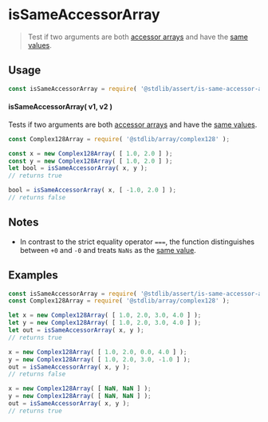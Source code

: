 <!--

@license Apache-2.0

Copyright (c) 2024 The Stdlib Authors.

Licensed under the Apache License, Version 2.0 (the "License");
you may not use this file except in compliance with the License.
You may obtain a copy of the License at

   http://www.apache.org/licenses/LICENSE-2.0

Unless required by applicable law or agreed to in writing, software
distributed under the License is distributed on an "AS IS" BASIS,
WITHOUT WARRANTIES OR CONDITIONS OF ANY KIND, either express or implied.
See the License for the specific language governing permissions and
limitations under the License.

-->

# isSameAccessorArray

> Test if two arguments are both [accessor arrays][@stdlib/assert/is-accessor-array] and have the [same values][@stdlib/assert/is-same-value].

<section class="usage">

## Usage

```javascript
const isSameAccessorArray = require( '@stdlib/assert/is-same-accessor-array' );
```

#### isSameAccessorArray( v1, v2 )

Tests if two arguments are both [accessor arrays][@stdlib/assert/is-accessor-array] and have the [same values][@stdlib/assert/is-same-value].

```javascript
const Complex128Array = require( '@stdlib/array/complex128' );

const x = new Complex128Array( [ 1.0, 2.0 ] );
const y = new Complex128Array( [ 1.0, 2.0 ] );
let bool = isSameAccessorArray( x, y );
// returns true

bool = isSameAccessorArray( x, [ -1.0, 2.0 ] );
// returns false
```

</section>

<!-- /.usage -->

<section class="notes">

## Notes

-   In contrast to the strict equality operator `===`, the function distinguishes between `+0` and `-0` and treats `NaNs` as the [same value][@stdlib/assert/is-same-value].

</section>

<!-- /.notes -->

<section class="examples">

## Examples

<!-- eslint no-undef: "error" -->

```javascript
const isSameAccessorArray = require( '@stdlib/assert/is-same-accessor-array' );
const Complex128Array = require( '@stdlib/array/complex128' );

let x = new Complex128Array( [ 1.0, 2.0, 3.0, 4.0 ] );
let y = new Complex128Array( [ 1.0, 2.0, 3.0, 4.0 ] );
let out = isSameAccessorArray( x, y );
// returns true

x = new Complex128Array( [ 1.0, 2.0, 0.0, 4.0 ] );
y = new Complex128Array( [ 1.0, 2.0, 3.0, -1.0 ] );
out = isSameAccessorArray( x, y );
// returns false

x = new Complex128Array( [ NaN, NaN ] );
y = new Complex128Array( [ NaN, NaN ] );
out = isSameAccessorArray( x, y );
// returns true
```

</section>

<!-- /.examples -->

<!-- Section for related `stdlib` packages. Do not manually edit this section, as it is automatically populated. -->

<section class="related">

</section>

<!-- /.related -->

<!-- Section for all links. Make sure to keep an empty line after the `section` element and another before the `/section` close. -->

<section class="links">

[@stdlib/assert/is-same-value]: https://github.com/stdlib-js/stdlib/tree/develop/lib/node_modules/%40stdlib/assert/is-same-value

[@stdlib/assert/is-accessor-array]: https://github.com/stdlib-js/stdlib/tree/develop/lib/node_modules/%40stdlib/assert/is-accessor-array

<!-- <related-links> -->

<!-- </related-links> -->

</section>

<!-- /.links -->
